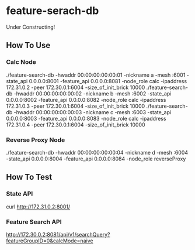 # feature-serach-db

Under Constructing!

## How To Use

### Calc Node


./feature-search-db -hwaddr 00:00:00:00:00:01 -nickname a -mesh :6001 -state_api 0.0.0.0:8001 -feature_api 0.0.0.0:8081 -node_role calc -ipaddress 172.31.0.2 -peer 172.30.0.1:6004 -size_of_init_brick 10000
./feature-search-db -hwaddr 00:00:00:00:00:02 -nickname b -mesh :6002 -state_api 0.0.0.0:8002 -feature_api 0.0.0.0:8082 -node_role calc -ipaddress 172.31.0.3 -peer 172.30.0.1:6004 -size_of_init_brick 10000
./feature-search-db -hwaddr 00:00:00:00:00:03 -nickname c -mesh :6003 -state_api 0.0.0.0:8003 -feature_api 0.0.0.0:8083 -node_role calc -ipaddress 172.31.0.4 -peer 172.30.0.1:6004 -size_of_init_brick 10000


### Reverse Proxy Node

./feature-search-db -hwaddr 00:00:00:00:00:04 -nickname d -mesh :6004 -state_api 0.0.0.0:8004 -feature_api 0.0.0.0:8084 -node_role reverseProxy


## How To Test

### State API

curl http://172.31.0.2:8001/

### Feature Search API

http://172.30.0.2:8081/api/v1/searchQuery?featureGroupID=0&calcMode=naive

